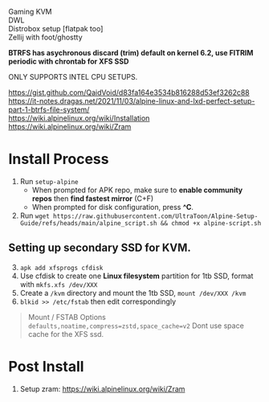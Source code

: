 Gaming KVM  
DWL  
Distrobox setup [flatpak too]  
Zellij with foot/ghostty  

**BTRFS has asychronous discard (trim) default on kernel 6.2, use FITRIM periodic with chrontab for XFS SSD**

ONLY SUPPORTS INTEL CPU SETUPS.

https://gist.github.com/QaidVoid/d83fa164e3534b816288d53ef3262c88  
https://it-notes.dragas.net/2021/11/03/alpine-linux-and-lxd-perfect-setup-part-1-btrfs-file-system/  
https://wiki.alpinelinux.org/wiki/Installation  
https://wiki.alpinelinux.org/wiki/Zram  

# Install Process
1. Run `setup-alpine`
   - When prompted for APK repo, make sure to **enable community repos** then **find fastest mirror** (C+F)
   - When prompted for disk configuration, press **^C**.
6. Run `wget https://raw.githubusercontent.com/UltraToon/Alpine-Setup-Guide/refs/heads/main/alpine_script.sh && chmod +x alpine-script.sh`

## Setting up secondary SSD for KVM.  
3. `apk add xfsprogs cfdisk`
4. Use cfdisk to create one **Linux filesystem** partition for 1tb SSD, format with `mkfs.xfs /dev/XXX`
5. Create a `/kvm` directory and mount the 1tb SSD, `mount /dev/XXX /kvm`
6. `blkid >> /etc/fstab` then edit correspondingly

> Mount / FSTAB Options
`defaults,noatime,compress=zstd,space_cache=v2`
Dont use space cache for the XFS ssd.

# Post Install
1. Setup zram: https://wiki.alpinelinux.org/wiki/Zram  
